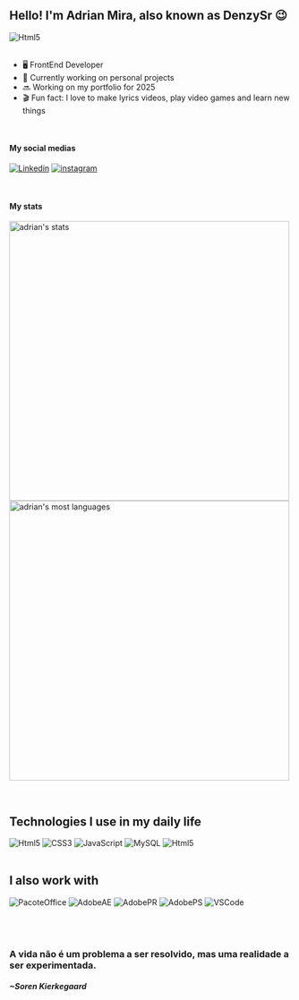 
## Hello! I'm Adrian Mira, also known as DenzySr 😉

<div style="display: inline_block">
<img align="Center "alt="Html5" src="https://img.shields.io/github/followers/denzysr.svg?style=social&label=Follow&maxAge=2592000">
</div><br />

- 🖥  FrontEnd Developer
- 📝 Currently working on personal projects
- 🔜 Working on my portfolio for 2025
- 🎬 Fun fact: I love to make lyrics videos, play video games and learn new things

<br>

#### My social medias

[![Linkedin](https://img.shields.io/badge/LinkedIn-0077B5?style=for-the-badge&logo=linkedin&logoColor=white)](https://www.linkedin.com/in/adrian-mira-aasm27/)
[![instagram](https://img.shields.io/badge/Instagram-E4405F?style=for-the-badge&logo=instagram&logoColor=white)](https://www.instagram.com/_eoadrian/)

<br>

#### My stats
<p align="left">
<img width="500em" src="https://github-readme-stats.vercel.app/api?username=DenzySr&title_color=DA70D6&show_icons=true&icon_color=0096FF&theme=dracula" alt="adrian's stats"/>
<br>
<img width="500em" src="https://github-readme-stats.vercel.app/api/top-langs/?username=DenzySr&title_color=DA70D6&layout=compact&theme=dracula" alt="adrian's most languages"/>
</p>
<br>

## Technologies I use in my daily life

<div style="display: inline_block">
<img align="Center "alt="Html5" src="https://img.shields.io/badge/HTML5-E34F26?style=for-the-badge&logo=html5&logoColor=white">
<img align="Center "alt="CSS3" src="https://img.shields.io/badge/CSS3-1572B6?style=for-the-badge&logo=css3&logoColor=white">
<img align="Center "alt="JavaScript" src="https://img.shields.io/badge/JavaScript-F7DF1E?style=for-the-badge&logo=javascript&logoColor=black">
<img align="Center "alt="MySQL" src="https://img.shields.io/badge/MySQL-005C84?style=for-the-badge&logo=mysql&logoColor=white">
<img align="Center "alt="Html5" src="https://img.shields.io/badge/GIT-E44C30?style=for-the-badge&logo=git&logoColor=white">
</div>

<br>

## I also work with

<div style="display: inline_block">
<img align="Center "alt="PacoteOffice" src="https://img.shields.io/badge/Microsoft_Office-D83B01?style=for-the-badge&logo=microsoft-office&logoColor=white">
<img align="Center "alt="AdobeAE" src="https://img.shields.io/badge/Adobe%20after%20affects-CF96FD?style=for-the-badge&logo=Adobe%20after%20effects&logoColor=393665">
<img align="Center "alt="AdobePR" src="https://img.shields.io/badge/Adobe%20Premiere%20Pro-9999FF?style=for-the-badge&logo=Adobe%20Premiere%20Pro&logoColor=white">
<img align="Center "alt="AdobePS" src="https://img.shields.io/badge/Adobe%20Photoshop-31A8FF?style=for-the-badge&logo=Adobe%20Photoshop&logoColor=black">
<img align="Center "alt="VSCode" src="https://img.shields.io/badge/Visual_Studio_Code-0078D4?style=for-the-badge&logo=visual%20studio%20code&logoColor=white">
</div><br /><br />

<br />

### A vida não é um problema a ser resolvido, mas uma realidade a ser experimentada.

##### ~Soren Kierkegaard

